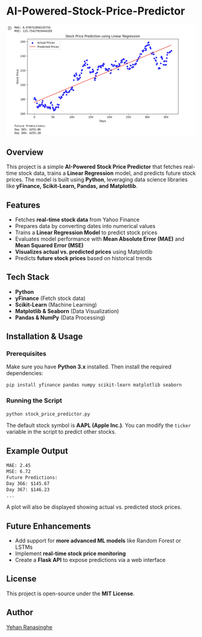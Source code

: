 # AI-Powered-Stock-Price-Predictor

![Alt Text](image.png)

## Overview
This project is a simple **AI-Powered Stock Price Predictor** that fetches real-time stock data, trains a **Linear Regression** model, and predicts future stock prices. The model is built using **Python**, leveraging data science libraries like **yFinance, Scikit-Learn, Pandas, and Matplotlib**.

## Features
- Fetches **real-time stock data** from Yahoo Finance
- Prepares data by converting dates into numerical values
- Trains a **Linear Regression Model** to predict stock prices
- Evaluates model performance with **Mean Absolute Error (MAE)** and **Mean Squared Error (MSE)**
- **Visualizes actual vs. predicted prices** using Matplotlib
- Predicts **future stock prices** based on historical trends

## Tech Stack
- **Python**
- **yFinance** (Fetch stock data)
- **Scikit-Learn** (Machine Learning)
- **Matplotlib & Seaborn** (Data Visualization)
- **Pandas & NumPy** (Data Processing)

## Installation & Usage
### Prerequisites
Make sure you have **Python 3.x** installed. Then install the required dependencies:
```sh
pip install yfinance pandas numpy scikit-learn matplotlib seaborn
```

### Running the Script
```sh
python stock_price_predictor.py
```
The default stock symbol is **AAPL (Apple Inc.)**. You can modify the `ticker` variable in the script to predict other stocks.

## Example Output
```
MAE: 2.45
MSE: 6.72
Future Predictions:
Day 366: $145.67
Day 367: $146.23
...
```
A plot will also be displayed showing actual vs. predicted stock prices.

## Future Enhancements
- Add support for **more advanced ML models** like Random Forest or LSTMs
- Implement **real-time stock price monitoring**
- Create a **Flask API** to expose predictions via a web interface

## License
This project is open-source under the **MIT License**.

## Author
[Yehan Ranasinghe]([https://github.com/your-github](https://github.com/Yehan-Ranasinghe/))


